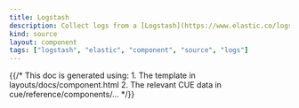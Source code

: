 ```yaml
---
title: Logstash
description: Collect logs from a [Logstash](https://www.elastic.co/logstash) agent
kind: source
layout: component
tags: ["logstash", "elastic", "component", "source", "logs"]
---
```


{{/* This doc is generated using:
     1. The template in layouts/docs/component.html
     2. The relevant CUE data in cue/reference/components/... */}}
